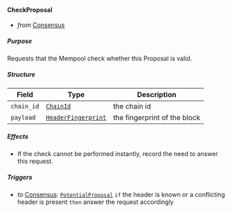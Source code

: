 #### CheckProposal
- _from_ [Consensus](#Consensus)

##### Purpose
<!-- --8<-- [start:purpose] -->
Requests that the Mempool check whether this Proposal is valid.
<!-- --8<-- [end:purpose] -->

##### Structure
| Field | Type | Description |
|-------|------|-------------|
| `chain_id` | [`ChainId`](../../types/allofthem-v1.md#chainid) | the chain id |
| `payload`  | [`HeaderFingerprint`](#HeaderFingerprint) | the fingerprint of the block |

##### Effects
- If the check cannot be performed instantly, record the need to answer this request.

##### Triggers

- _to_ [Consensus](#Consensus): [`PotentialProposal`](../../consensus/potential-proposal.md)
  `if` the header is known or a conflicting header is present
  `then` answer the request accordingly
